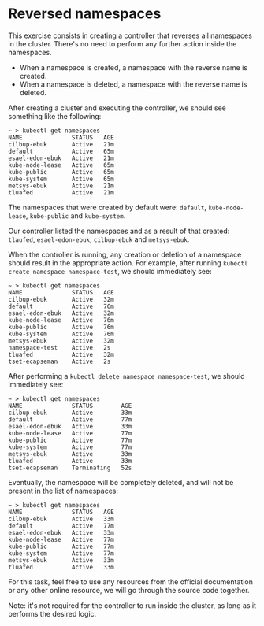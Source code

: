 Reversed namespaces
===================

This exercise consists in creating a controller that
reverses all namespaces in the cluster. There's no need to perform any
further action inside the namespaces.

* When a namespace is created, a namespace with the reverse name is
  created.
* When a namespace is deleted, a namespace with the reverse name is
  deleted.

After creating a cluster and executing the controller, we
should see something like the following:

```
~ > kubectl get namespaces
NAME              STATUS   AGE
cilbup-ebuk       Active   21m
default           Active   65m
esael-edon-ebuk   Active   21m
kube-node-lease   Active   65m
kube-public       Active   65m
kube-system       Active   65m
metsys-ebuk       Active   21m
tluafed           Active   21m
```

The namespaces that were created by default were: `default`,
`kube-node-lease`, `kube-public` and `kube-system`.

Our controller listed the namespaces and as a result of that created:
`tlaufed`, `esael-edon-ebuk`, `cilbup-ebuk` and `metsys-ebuk`.

When the controller is running, any creation or deletion of a
namespace should result in the appropriate action. For example, after
running `kubectl create namespace namespace-test`, we should
immediately see:

```
~ > kubectl get namespaces
NAME              STATUS   AGE
cilbup-ebuk       Active   32m
default           Active   76m
esael-edon-ebuk   Active   32m
kube-node-lease   Active   76m
kube-public       Active   76m
kube-system       Active   76m
metsys-ebuk       Active   32m
namespace-test    Active   2s
tluafed           Active   32m
tset-ecapseman    Active   2s
```

After performing a `kubectl delete namespace namespace-test`, we
should immediately see:

```
~ > kubectl get namespaces
NAME              STATUS        AGE
cilbup-ebuk       Active        33m
default           Active        77m
esael-edon-ebuk   Active        33m
kube-node-lease   Active        77m
kube-public       Active        77m
kube-system       Active        77m
metsys-ebuk       Active        33m
tluafed           Active        33m
tset-ecapseman    Terminating   52s
```

Eventually, the namespace will be completely deleted, and will not be
present in the list of namespaces:

```
~ > kubectl get namespaces
NAME              STATUS   AGE
cilbup-ebuk       Active   33m
default           Active   77m
esael-edon-ebuk   Active   33m
kube-node-lease   Active   77m
kube-public       Active   77m
kube-system       Active   77m
metsys-ebuk       Active   33m
tluafed           Active   33m
```

For this task, feel free to use any resources from the official
documentation or any other online resource, we will go through the
source code together.

Note: it's not required for the controller to run inside the cluster,
as long as it performs the desired logic.
